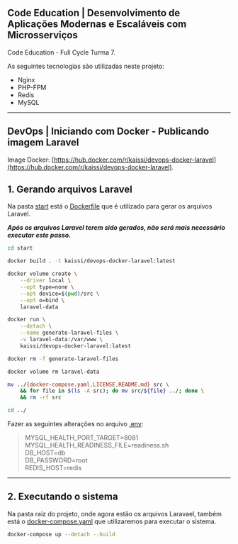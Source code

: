 ## Code Education | Desenvolvimento de Aplicações Modernas e Escaláveis com Microsserviços

Code Education - Full Cycle Turma 7.  

As seguintes tecnologias são utilizadas neste projeto:  
* Nginx
* PHP-FPM
* Redis
* MySQL

---

## DevOps | Iniciando com Docker - Publicando imagem Laravel

Image Docker: [https://hub.docker.com/r/kaissi/devops-docker-laravel](https://hub.docker.com/r/kaissi/devops-docker-laravel).

## 1. Gerando arquivos Laravel

Na pasta [start](start/) está o [Dockerfile](start/Dockerfile) que é utilizado para gerar os arquivos Laravel.

**_Após os arquivos Laravel terem sido gerados, não será mais necessário executar este passo._**

```bash
cd start

docker build . -t kaissi/devops-docker-laravel:latest

docker volume create \
    --driver local \
    --opt type=none \
    --opt device=$(pwd)/src \
    --opt o=bind \
    laravel-data

docker run \
    --detach \
    --name generate-laravel-files \
    -v laravel-data:/var/www \
    kaissi/devops-docker-laravel:latest

docker rm -f generate-laravel-files

docker volume rm laravel-data

mv ../{docker-compose.yaml,LICENSE,README.md} src \
    && for file in $(ls -A src); do mv src/${file} ../; done \
    && rm -rf src

cd ../
```

Fazer as seguintes alterações no arquivo [.env](.env):

> MYSQL_HEALTH_PORT_TARGET=8081  
> MYSQL_HEALTH_READINESS_FILE=readiness.sh  
> DB_HOST=db  
> DB_PASSWORD=root  
> REDIS_HOST=redis  
---

## 2. Executando o sistema

Na pasta raiz do projeto, onde agora estão os arquivos Laravael, também está o [docker-compose.yaml](docker-compose.yaml) que utilizaremos para executar o sistema.

```bash
docker-compose up --detach --build
```